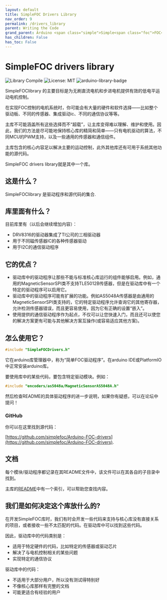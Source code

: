 ```yaml
---
layout: default
title: SimpleFOC Drivers Library
nav_order: 9
permalink: /drivers_library
parent: Writing the Code
grand_parent: Arduino <span class="simple">Simple<span class="foc">FOC</span>library</span>
has_children: False
has_toc: False
---
```



# SimpleFOC drivers library

![Library Compile](https://github.com/simplefoc/Arduino-FOC-Drivers/workflows/Library%20Compile/badge.svg)
![License: MIT](https://img.shields.io/badge/License-MIT-yellow.svg)
![arduino-library-badge](https://www.ardu-badge.com/badge/Simple%20FOC%20Drivers.svg?)

<span class="simple">Simple<span class="foc">FOC</span>library</span> 的主要目标是为无刷直流电机和步进电机提供有效的低电平运动电机控制。

在实现FOC控制的电机系统时，你可能会有大量的硬件和软件选择——比如整个驱动板、不同的传感器、集成驱动ic、不同的通信协议等等。

主库不可能涵盖所有这些选择而不“超载”，让主库变得难以理解、维护和使用。因此，我们的方法是尽可能地保持核心库的精简和简单——只有电机驱动的算法，不同MCU的PWM支持，以及一些通用的传感器和通信组件。

主库包含的核心内容足以解决主要的运动控制，此外其他库还有可用于系统其他功能的源代码。

 <span class="simple">Simple<span class="foc">FOC</span></span> drivers library就是其中一个库。

## 这是什么？

 <span class="simple">Simple<span class="foc">FOC</span>library</span> 是驱动程序和源代码的集合.



## 库里面有什么？

目前库里有（以后会继续增加内容）：

- DRV8316的驱动器集成了TI公司的三相驱动器
- 用于不同磁传感器IC的各种传感器驱动
- 用于I2C的通信驱动程序

## 它的优点？

- 驱动库中的驱动程序让那些不能与标准核心库运行的组件能够启用。例如，通用的MagneticSensorSPI类不支持TLE5012B传感器，但是在驱动库中有一个特定的驱动程序可以启用它。
- 驱动库中的驱动程序可能有扩展的功能。例如AS5048A传感器是由通用的MagneticSensorSPI类支持的，它的特定驱动程序允许查询它的其他寄存器，允许检测传感器错误，而且更容易使用，因为它有正确的设置“嵌入”。
- 使用提供的通信驱动程序作为起点，不仅可以让您快速入门，而且还可以使您的解决方案更有可能与其他解决方案互操作(或容易适应其他方案)。

## 怎么使用它？

```c++
#include "SimpleFOCDrivers.h"
```

它在arduino库管理器中，称为“简单FOC驱动程序”。在arduino IDE或PlatformIO中正常安装arduino库。

要使用库中的某些代码，要包含特定驱动模块。例如：

```c++
#include "encoders/as5048a/MagneticSensorAS5048A.h"
```

然后检查README的具体驱动程序的进一步说明，如果你有疑惑，可以在论坛中提问！

### GitHub

你可以在这里找到源代码：

[https://github.com/simplefoc/Arduino-FOC-drivers](https://github.com/simplefoc/Arduino-FOC-drivers).


## 文档

每个模块/驱动程序都记录在其README文件中，该文件可以在其各自的子目录中找到。

主库的[README](https://github.com/simplefoc/Arduino-FOC-drivers)中有一个索引，可以帮助您查找内容。


## 我们是如何决定这个库放什么的?

在开发SimpleFOC库时，我们有时会开发一些代码来支持与核心库没有直接关系的项目，或者接收一些不太匹配的代码。在驱动库中可以找到这些代码。

因此，驱动库中的代码类别是：

- 适用于特定硬件的代码，比如特定的传感器或驱动芯片
- 解决了与电机控制相关的某些问题
- 实现特定的通信协议

驱动库中的代码：

- 不适用于大部分用户，所以没有测试得特别好
- 不像核心库那样有完整的文档
- 可能更适合有经验的用户

